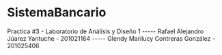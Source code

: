 # SistemaBancario
Practica #3 - Laboratorio de Análisis y Diseño 1 ----- Rafael Alejandro Júarez Yantuche  -  201021164 ----- Glendy Marilucy Contreras González  - 201025406
